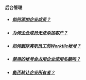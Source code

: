 #### 后台管理

* ##### [如何添加企业成员？](https://worktile.com/club/baike/b794026fbdb540819418db0755ed6d17) 

* ##### [为何企业成员无法添加客户？](https://worktile.com/club/baike/b82dcce25b2542dcbdac59384ca0b074) 

* ##### [如何删除离职员工的Worktile帐号？ ](https://worktile.com/club/baike/442e4b2fe85149f2ba6be7bda1724eea)

* ##### [禁用的帐号会占用企业使用名额吗？ ](https://worktile.com/club/baike/e9aeff215fd2408da780e6e50a1eabb3)

* ##### [能否转让企业所有者？ ](https://worktile.com/club/baike/e7d1d08a558f478493b51bba2d6a435c)